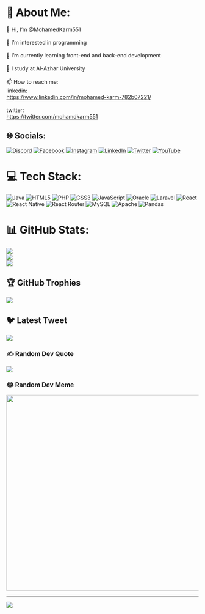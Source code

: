 # 💫 About Me:
👋 Hi, I’m @MohamedKarm551<br><br>👀 I’m interested in programming<br><br>🌱 I’m currently learning front-end and back-end development<br><br>💞️ I study at Al-Azhar University<br><br>📫 How to reach me:<br>linkedin:<br>https://www.linkedin.com/in/mohamed-karm-782b07221/<br><br>twitter:<br>https://twitter.com/mohamdkarm551


## 🌐 Socials:
[![Discord](https://img.shields.io/badge/Discord-%237289DA.svg?logo=discord&logoColor=white)](https://discord.gg/mohamd_karm#9487) [![Facebook](https://img.shields.io/badge/Facebook-%231877F2.svg?logo=Facebook&logoColor=white)](https://facebook.com/profile.php?id=100009020129102) [![Instagram](https://img.shields.io/badge/Instagram-%23E4405F.svg?logo=Instagram&logoColor=white)](https://instagram.com/mohamdkarm551/) [![LinkedIn](https://img.shields.io/badge/LinkedIn-%230077B5.svg?logo=linkedin&logoColor=white)](https://linkedin.com/in/mohamed-karm-782b07221/) [![Twitter](https://img.shields.io/badge/Twitter-%231DA1F2.svg?logo=Twitter&logoColor=white)](https://twitter.com/mohamdkarm551) [![YouTube](https://img.shields.io/badge/YouTube-%23FF0000.svg?logo=YouTube&logoColor=white)](https://youtube.com/@Mohamed_Karam551) 

# 💻 Tech Stack:
![Java](https://img.shields.io/badge/java-%23ED8B00.svg?style=for-the-badge&logo=java&logoColor=white) ![HTML5](https://img.shields.io/badge/html5-%23E34F26.svg?style=for-the-badge&logo=html5&logoColor=white) ![PHP](https://img.shields.io/badge/php-%23777BB4.svg?style=for-the-badge&logo=php&logoColor=white) ![CSS3](https://img.shields.io/badge/css3-%231572B6.svg?style=for-the-badge&logo=css3&logoColor=white) ![JavaScript](https://img.shields.io/badge/javascript-%23323330.svg?style=for-the-badge&logo=javascript&logoColor=%23F7DF1E) ![Oracle](https://img.shields.io/badge/Oracle-F80000?style=for-the-badge&logo=oracle&logoColor=white) ![Laravel](https://img.shields.io/badge/laravel-%23FF2D20.svg?style=for-the-badge&logo=laravel&logoColor=white) ![React](https://img.shields.io/badge/react-%2320232a.svg?style=for-the-badge&logo=react&logoColor=%2361DAFB) ![React Native](https://img.shields.io/badge/react_native-%2320232a.svg?style=for-the-badge&logo=react&logoColor=%2361DAFB) ![React Router](https://img.shields.io/badge/React_Router-CA4245?style=for-the-badge&logo=react-router&logoColor=white) ![MySQL](https://img.shields.io/badge/mysql-%2300f.svg?style=for-the-badge&logo=mysql&logoColor=white) ![Apache](https://img.shields.io/badge/apache-%23D42029.svg?style=for-the-badge&logo=apache&logoColor=white) ![Pandas](https://img.shields.io/badge/pandas-%23150458.svg?style=for-the-badge&logo=pandas&logoColor=white)
# 📊 GitHub Stats:
![](https://github-readme-stats.vercel.app/api?username=MohamedKarm551&theme=dark&hide_border=false&include_all_commits=true&count_private=true)<br/>
![](https://github-readme-streak-stats.herokuapp.com/?user=MohamedKarm551&theme=dark&hide_border=false)<br/>
![](https://github-readme-stats.vercel.app/api/top-langs/?username=MohamedKarm551&theme=dark&hide_border=false&include_all_commits=true&count_private=true&layout=compact)

## 🏆 GitHub Trophies
![](https://github-profile-trophy.vercel.app/?username=MohamedKarm551&theme=radical&no-frame=false&no-bg=false&margin-w=4)

## 🐦 Latest Tweet
[![](https://gtce.itsvg.in/api?username=mohamdkarm551)](https://github.com/VishwaGauravIn/github-twitter-card-embed)

### ✍️ Random Dev Quote
![](https://quotes-github-readme.vercel.app/api?type=vetical&theme=radical)

### 😂 Random Dev Meme
<img src="https://random-memer.herokuapp.com/" width="512px"/>

---
[![](https://visitcount.itsvg.in/api?id=MohamedKarm551&icon=5&color=1)](https://visitcount.itsvg.in)

<!-- Proudly created with GPRM ( https://gprm.itsvg.in ) -->
